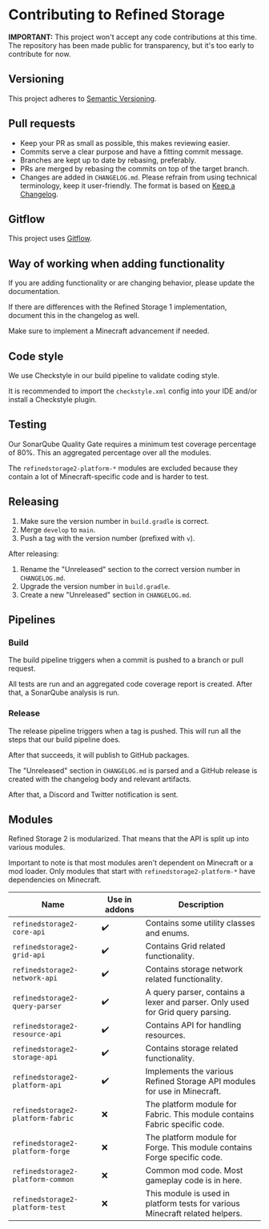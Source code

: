 # Contributing to Refined Storage

**IMPORTANT:** This project won't accept any code contributions at this time. The repository has been made public for
transparency, but it's too early to contribute for now.

## Versioning

This project adheres to [Semantic Versioning](https://semver.org/spec/v2.0.0.html).

## Pull requests

- Keep your PR as small as possible, this makes reviewing easier.
- Commits serve a clear purpose and have a fitting commit message.
- Branches are kept up to date by rebasing, preferably.
- PRs are merged by rebasing the commits on top of the target branch.
- Changes are added in `CHANGELOG.md`. Please refrain from using technical terminology, keep it user-friendly. The
  format is based on [Keep a Changelog](https://keepachangelog.com/en/1.0.0/).

## Gitflow

This project uses [Gitflow](https://www.atlassian.com/git/tutorials/comparing-workflows/gitflow-workflow).

## Way of working when adding functionality

If you are adding functionality or are changing behavior, please update the documentation.

If there are differences with the Refined Storage 1 implementation, document this in the changelog as well.

Make sure to implement a Minecraft advancement if needed.

## Code style

We use Checkstyle in our build pipeline to validate coding style.

It is recommended to import the `checkstyle.xml` config into your IDE and/or install a Checkstyle plugin.

## Testing

Our SonarQube Quality Gate requires a minimum test coverage percentage of 80%. This an aggregated percentage over all
the modules.

The `refinedstorage2-platform-*` modules are excluded because they contain a lot of Minecraft-specific code and is
harder to test.

## Releasing

1) Make sure the version number in `build.gradle` is correct.
2) Merge `develop` to `main`.
3) Push a tag with the version number (prefixed with `v`).

After releasing:

1) Rename the "Unreleased" section to the correct version number in `CHANGELOG.md`.
2) Upgrade the version number in `build.gradle`.
3) Create a new "Unreleased" section in `CHANGELOG.md`.

## Pipelines

### Build

The build pipeline triggers when a commit is pushed to a branch or pull request.

All tests are run and an aggregated code coverage report is created. After that, a SonarQube analysis is run.

### Release

The release pipeline triggers when a tag is pushed. This will run all the steps that our build pipeline does.

After that succeeds, it will publish to GitHub packages.

The "Unreleased" section in `CHANGELOG.md` is parsed and a GitHub release is created with the changelog body and
relevant artifacts.

After that, a Discord and Twitter notification is sent.

## Modules

Refined Storage 2 is modularized. That means that the API is split up into various modules.

Important to note is that most modules aren't dependent on Minecraft or a mod loader. Only modules that start
with `refinedstorage2-platform-*` have dependencies on Minecraft.

| Name                              | Use in addons | Description                                                                    |
|-----------------------------------|---------------|--------------------------------------------------------------------------------|
| `refinedstorage2-core-api`        | ✔️            | Contains some utility classes and enums.                                       |
| `refinedstorage2-grid-api`        | ✔️            | Contains Grid related functionality.                                           |
| `refinedstorage2-network-api`     | ✔️            | Contains storage network related functionality.                                |
| `refinedstorage2-query-parser`    | ✔️            | A query parser, contains a lexer and parser. Only used for Grid query parsing. |
| `refinedstorage2-resource-api`    | ✔️            | Contains API for handling resources.                                           |
| `refinedstorage2-storage-api`     | ✔️            | Contains storage related functionality.                                        |
| `refinedstorage2-platform-api`    | ✔️            | Implements the various Refined Storage API modules for use in Minecraft.       |
| `refinedstorage2-platform-fabric` | ❌             | The platform module for Fabric. This module contains Fabric specific code.     |
| `refinedstorage2-platform-forge`  | ❌             | The platform module for Forge. This module contains Forge specific code.       |
| `refinedstorage2-platform-common` | ❌             | Common mod code. Most gameplay code is in here.                                |
| `refinedstorage2-platform-test`   | ❌             | This module is used in platform tests for various Minecraft related helpers.   |
